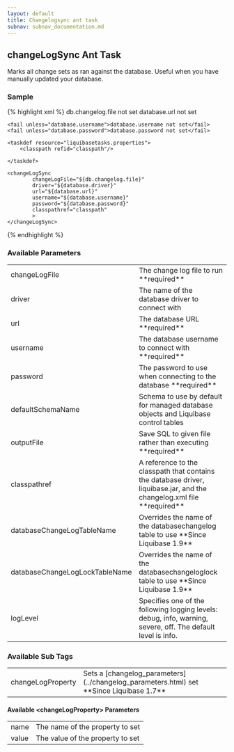 ```yaml
---
layout: default
title: Changelogsync ant task
subnav: subnav_documentation.md
---
```


## changeLogSync Ant Task ##

Marks all change sets as ran against the database.  Useful when you have manually updated your database.  

### Sample ###

{% highlight xml %}
<target name="sync-database" depends="prepare">
    <fail unless="db.changelog.file">db.changelog.file not set</fail>
    <fail unless="database.url">database.url not set</fail>

    <fail unless="database.username">database.username not set</fail>
    <fail unless="database.password">database.password not set</fail>

    <taskdef resource="liquibasetasks.properties">
        <classpath refid="classpath"/>

    </taskdef>

    <changeLogSync
            changeLogFile="${db.changelog.file}"
            driver="${database.driver}"
            url="${database.url}"
            username="${database.username}"
            password="${database.password}"
            classpathref="classpath"
            >
    </changeLogSync>
</target>
{% endhighlight %}



### Available Parameters ###
<table>
<tr><td>changeLogFile</td><td>The change log file to run  **required**  </td></tr>
<tr><td>driver</td><td>The name of the database driver to connect with</td></tr>
<tr><td>url</td><td>The database URL **required**  </td></tr>
<tr><td>username</td><td>The database username to connect with **required**  </td></tr>
<tr><td>password</td><td>The password to use when connecting to the database **required**  </td></tr>
<tr><td>defaultSchemaName</td><td>Schema to use by default for managed database objects and Liquibase control tables  </td></tr>
<tr><td>outputFile</td><td>Save SQL to given file rather than executing **required**  </td></tr>
<tr><td>classpathref</td><td>A reference to the classpath that contains the database driver, liquibase.jar, and the changelog.xml file **required**  </td></tr>
<tr><td>databaseChangeLogTableName</td><td>Overrides the name of the databasechangelog table to use **Since Liquibase 1.9** </td></tr>
<tr><td>databaseChangeLogLockTableName</td><td>Overrides the name of the databasechangeloglock table to use **Since Liquibase 1.9** </td></tr>
<tr><td>logLevel</td><td>Specifies one of the following logging levels: debug, info, warning, severe, off. The default level is info.</td></tr>
</table>

### Available Sub Tags ###
<table>
<tr><td>changeLogProperty</td><td>Sets a [changelog_parameters](../changelog_parameters.html) set **Since Liquibase 1.7** </td></tr>
</table>

#### Available &lt;changeLogProperty&gt; Parameters ####
<table>
<tr><td>name</td><td>The name of the property to set</td></tr>
<tr><td>value</td><td>The value of the property to set</td></tr>
</table>
